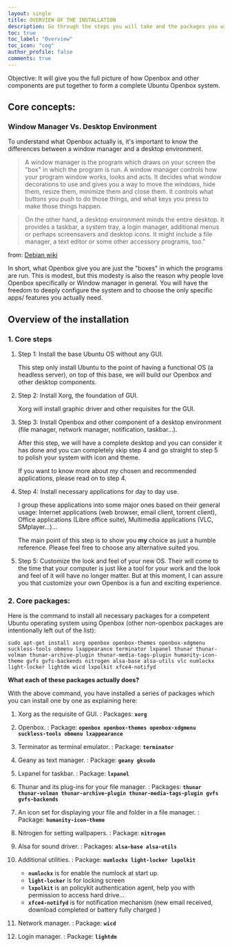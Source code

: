 ```yaml
---
layout: single
title: OVERVIEW OF THE INSTALLATION
description: Go through the steps you will take and the packages you will install.
toc: true
toc_label: "Overview"
toc_icon: "cog"
author_profile: false
comments: true
---
```


Objective: It will give you the full picture of how Openbox and other components are put together to form a complete Ubuntu Openbox system.

## Core concepts:
### Window Manager Vs. Desktop Environment
To understand what Openbox actually is, it's important to know the differences between a window manager and a desktop environment.

>A window manager is the program which draws on your screen the "box" in which the program is run. A window manager controls how your program window works, looks and acts. It decides what window decorations to use and gives you a way to move the windows, hide them, resize them, minimize them and close them. It controls what buttons you push to do those things, and what keys you press to make those things happen.

>On the other hand, a desktop environment minds the entire desktop. It provides a taskbar, a system tray, a login manager, additional menus or perhaps screensavers and desktop icons. It might include a file manager, a text editor or some other accessory programs, too.”

from: [Debian wiki](https://wiki.debian.org/Openbox/ "Openbox documentation on Debian's wiki")

In short, what Openbox give you are just the "boxes" in which the programs are run. This is modest, but this modesty is also the reason why people love Openbox specifically or Window manager in general. You will have the freedom to deeply configure the system and to choose the only specific apps/ features you actually need.

## Overview of the installation

### 1. Core steps

1. Step 1: Install the base Ubuntu OS without any GUI.

	This step only install Ubuntu to the point of having a functional OS (a headless server), on top of this base, we will build our Openbox and other desktop components.

2. Step 2: Install Xorg, the foundation of GUI.

	Xorg will install graphic driver and other requisites for the GUI.

3. Step 3: Install Openbox and other component of a desktop environment (file manager, network manager, notification, taskbar...).  	

	After this step, we will have a complete desktop and you can consider it has done and you can completely skip step 4 and go straight to step 5 to polish your system with icon and theme.

 	If you want to know more about *my* chosen and recommended applications, please read on to step 4.

4. Step 4: Install necessary applications for day to day use.

	I group these applications into some major ones based on their general usage: Internet applications (web browser, email client, torrent client), Office applications (Libre office suite), Multimedia applications (VLC, SMplayer...)...

	The main point of this step is to show you **my** choice as just a humble reference. Please feel free to choose any alternative suited you.

5. Step 5: Customize the look and feel of your new OS.
  Their will come to the time that your computer is just like a tool for your work and the look and feel of it will have no longer matter. But at this moment, I can assure you that customize your own Openbox is a fun and exciting experience.

### 2. Core packages:

Here is the command to install all necessary packages for a competent Ubuntu operating system using Openbox (other non-openbox packages are intentionally left out of the list):

```
sudo apt-get install xorg openbox openbox-themes openbox-xdgmenu suckless-tools obmenu lxappearance terminator lxpanel thunar thunar-volman thunar-archive-plugin thunar-media-tags-plugin humanity-icon-theme gvfs gvfs-backends nitrogen alsa-base alsa-utils vlc numlockx light-locker lightdm wicd lxpolkit xfce4-notifyd
```

**What each of these packages actually does?**

With the above command, you have installed a series of packages which you can install one by one as explaining here:

1. Xorg as the requisite of GUI.
:	Packages: **`xorg`**

2. Openbox.
: Package: **`openbox openbox-themes openbox-xdgmenu suckless-tools obmenu lxappearance`**

3. Terminator as terminal emulator.
: Package: **`terminator`**

4. Geany as text manager.
: Package: **`geany gksudo`**

5. Lxpanel for taskbar.
: Package: **`lxpanel`**

6. Thunar and its plug-ins for your file manager.
: Packages: **`thunar thunar-volman thunar-archive-plugin thunar-media-tags-plugin gvfs gvfs-backends`**

7. An icon set for displaying your file and folder in a file manager.
: Package: **`humanity-icon-theme`**

8. Nitrogen for setting wallpapers.
: Package: **`nitrogen`**

9. Alsa for sound driver.
: Packages: **`alsa-base alsa-utils`**

10. Additional utilities.
: Package: **`numlockx light-locker lxpolkit`**  

	* **`numlockx`** is for enable the numlock at start up.
	* **`light-locker`** is for locking screen  
	* **`lxpolkit`** is an policykit authentication agent, help you with permission to access hard drive...
	* **`xfce4-notifyd`** is for notification mechanism (new email received, download completed or battery fully charged )

11. Network manager.
: Package: **`wicd`**

12. Login manager.
: Package: **`lightdm`**
